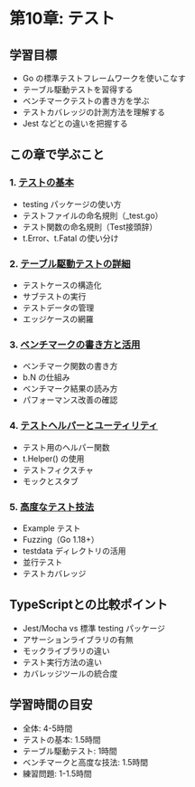# 第10章: テスト

## 学習目標

- Go の標準テストフレームワークを使いこなす
- テーブル駆動テストを習得する
- ベンチマークテストの書き方を学ぶ
- テストカバレッジの計測方法を理解する
- Jest などとの違いを把握する

## この章で学ぶこと

### 1. [テストの基本](./01-basics/README.md)
- testing パッケージの使い方
- テストファイルの命名規則（_test.go）
- テスト関数の命名規則（Test接頭辞）
- t.Error、t.Fatal の使い分け

### 2. [テーブル駆動テストの詳細](./02-table-driven/README.md)
- テストケースの構造化
- サブテストの実行
- テストデータの管理
- エッジケースの網羅

### 3. [ベンチマークの書き方と活用](./03-benchmarks/README.md)
- ベンチマーク関数の書き方
- b.N の仕組み
- ベンチマーク結果の読み方
- パフォーマンス改善の確認

### 4. [テストヘルパーとユーティリティ](./04-helpers/README.md)
- テスト用のヘルパー関数
- t.Helper() の使用
- テストフィクスチャ
- モックとスタブ

### 5. [高度なテスト技法](./05-advanced/README.md)
- Example テスト
- Fuzzing（Go 1.18+）
- testdata ディレクトリの活用
- 並行テスト
- テストカバレッジ

## TypeScriptとの比較ポイント

- Jest/Mocha vs 標準 testing パッケージ
- アサーションライブラリの有無
- モックライブラリの違い
- テスト実行方法の違い
- カバレッジツールの統合度

## 学習時間の目安

- 全体: 4-5時間
- テストの基本: 1.5時間
- テーブル駆動テスト: 1時間
- ベンチマークと高度な技法: 1.5時間
- 練習問題: 1-1.5時間
